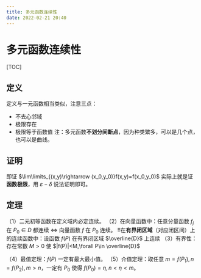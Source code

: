 ```yaml
---
title: 多元函数连续性
date: 2022-02-21 20:40
---
```

# 多元函数连续性
[TOC]
## 定义
定义与一元函数相当类似，注意三点：
* 不去心邻域
* 极限存在
* 极限等于函数值
注：多元函数**不划分间断点**，因为种类繁多，可以是几个点，也可以是曲线。
## 证明
即证 $\lim\limits_{(x,y)\rightarrow (x_0,y_0)}f(x,y)=f(x_0,y_0)$
实际上就是证**函数极限**，用 $\varepsilon-\delta$ 说法证明即可。
## 定理
（1）二元初等函数在定义域内必定连续。
（2）在向量函数中：任意分量函数 $f_j$ 在 $P_0 \in D$ 都连续 $\Leftrightarrow$ 向量函数 $f$ 在 $P_0$ 连续。
‼️在**有界闭区域**（对应闭区间）上的连续函数中：设函数 $f(P)$ 在有界闭区域 $\overline{D}$ 上连续
（3）有界性：存在常数 $M>0$ 使 $|f(P)|<M,\forall P\in \overline{D}$

（4）最值定理：$f(P)$ 一定有最大最小值。
（5）介值定理：取任意 $m=f(P_1),n=f(P_2),m>n$，一定有 $P_0$ 使得 $f(P_0)=\eta,n<\eta<m$。